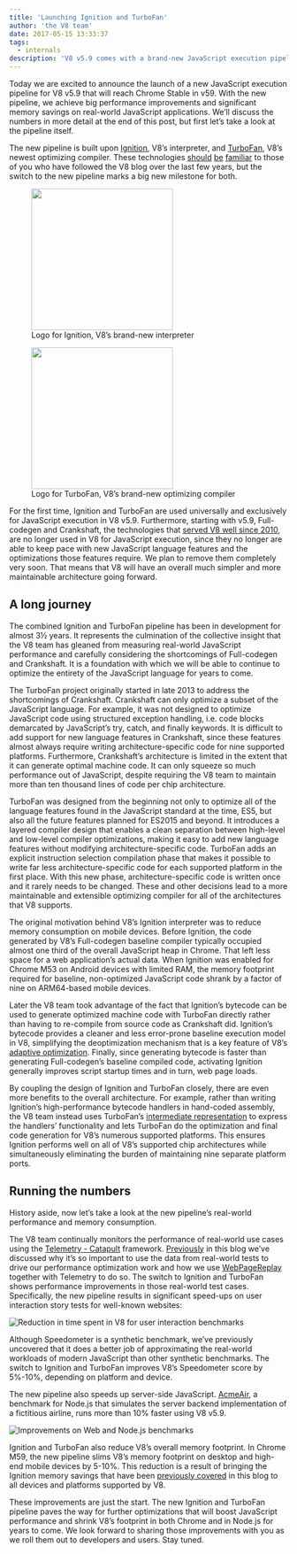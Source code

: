 ```yaml
---
title: 'Launching Ignition and TurboFan'
author: 'the V8 team'
date: 2017-05-15 13:33:37
tags:
  - internals
description: 'V8 v5.9 comes with a brand-new JavaScript execution pipeline, built upon the Ignition interpreter and the TurboFan optimizing compiler.'
---
```

Today we are excited to announce the launch of a new JavaScript execution pipeline for V8 v5.9 that will reach Chrome Stable in v59. With the new pipeline, we achieve big performance improvements and significant memory savings on real-world JavaScript applications. We’ll discuss the numbers in more detail at the end of this post, but first let’s take a look at the pipeline itself.

The new pipeline is built upon [Ignition](/docs/ignition), V8’s interpreter, and [TurboFan](/docs/turbofan), V8’s newest optimizing compiler. These technologies [should](/blog/turbofan-jit) [be](/blog/ignition-interpreter) [familiar](/blog/test-the-future) to those of you who have followed the V8 blog over the last few years, but the switch to the new pipeline marks a big new milestone for both.

<figure>
  <img src="/_img/v8-ignition.svg" width="256" height="256" alt="" loading="lazy">
  <figcaption>Logo for Ignition, V8’s brand-new interpreter</figcaption>
</figure>

<figure>
  <img src="/_img/v8-turbofan.svg" width="256" height="256" alt="" loading="lazy">
  <figcaption>Logo for TurboFan, V8’s brand-new optimizing compiler</figcaption>
</figure>

For the first time, Ignition and TurboFan are used universally and exclusively for JavaScript execution in V8 v5.9. Furthermore, starting with v5.9, Full-codegen and Crankshaft, the technologies that [served V8 well since 2010](https://blog.chromium.org/2010/12/new-crankshaft-for-v8.html), are no longer used in V8 for JavaScript execution, since they no longer are able to keep pace with new JavaScript language features and the optimizations those features require. We plan to remove them completely very soon. That means that V8 will have an overall much simpler and more maintainable architecture going forward.

## A long journey

The combined Ignition and TurboFan pipeline has been in development for almost 3½ years. It represents the culmination of the collective insight that the V8 team has gleaned from measuring real-world JavaScript performance and carefully considering the shortcomings of Full-codegen and Crankshaft. It is a foundation with which we will be able to continue to optimize the entirety of the JavaScript language for years to come.

The TurboFan project originally started in late 2013 to address the shortcomings of Crankshaft. Crankshaft can only optimize a subset of the JavaScript language. For example, it was not designed to optimize JavaScript code using structured exception handling, i.e. code blocks demarcated by JavaScript’s try, catch, and finally keywords. It is difficult to add support for new language features in Crankshaft, since these features almost always require writing architecture-specific code for nine supported platforms. Furthermore, Crankshaft’s architecture is limited in the extent that it can generate optimal machine code. It can only squeeze so much performance out of JavaScript, despite requiring the V8 team to maintain more than ten thousand lines of code per chip architecture.

TurboFan was designed from the beginning not only to optimize all of the language features found in the JavaScript standard at the time, ES5, but also all the future features planned for ES2015 and beyond. It introduces a layered compiler design that enables a clean separation between high-level and low-level compiler optimizations, making it easy to add new language features without modifying architecture-specific code. TurboFan adds an explicit instruction selection compilation phase that makes it possible to write far less architecture-specific code for each supported platform in the first place. With this new phase, architecture-specific code is written once and it rarely needs to be changed. These and other decisions lead to a more maintainable and extensible optimizing compiler for all of the architectures that V8 supports.

The original motivation behind V8’s Ignition interpreter was to reduce memory consumption on mobile devices. Before Ignition, the code generated by V8’s Full-codegen baseline compiler typically occupied almost one third of the overall JavaScript heap in Chrome. That left less space for a web application’s actual data. When Ignition was enabled for Chrome M53 on Android devices with limited RAM, the memory footprint required for baseline, non-optimized JavaScript code shrank by a factor of nine on ARM64-based mobile devices.

Later the V8 team took advantage of the fact that Ignition’s bytecode can be used to generate optimized machine code with TurboFan directly rather than having to re-compile from source code as Crankshaft did. Ignition’s bytecode provides a cleaner and less error-prone baseline execution model in V8, simplifying the deoptimization mechanism that is a key feature of V8’s [adaptive optimization](https://en.wikipedia.org/wiki/Adaptive_optimization). Finally, since generating bytecode is faster than generating Full-codegen’s baseline compiled code, activating Ignition generally improves script startup times and in turn, web page loads.

By coupling the design of Ignition and TurboFan closely, there are even more benefits to the overall architecture. For example, rather than writing Ignition’s high-performance bytecode handlers in hand-coded assembly, the V8 team instead uses TurboFan’s [intermediate representation](https://en.wikipedia.org/wiki/Intermediate_representation) to express the handlers’ functionality and lets TurboFan do the optimization and final code generation for V8’s numerous supported platforms. This ensures Ignition performs well on all of V8’s supported chip architectures while simultaneously eliminating the burden of maintaining nine separate platform ports.

## Running the numbers

History aside, now let’s take a look at the new pipeline’s real-world performance and memory consumption.

The V8 team continually monitors the performance of real-world use cases using the [Telemetry - Catapult](https://catapult.gsrc.io/telemetry) framework. [Previously](/blog/real-world-performance) in this blog we’ve discussed why it’s so important to use the data from real-world tests to drive our performance optimization work and how we use [WebPageReplay](https://github.com/chromium/web-page-replay) together with Telemetry to do so. The switch to Ignition and TurboFan shows performance improvements in those real-world test cases. Specifically, the new pipeline results in significant speed-ups on user interaction story tests for well-known websites:

![Reduction in time spent in V8 for user interaction benchmarks](/_img/launching-ignition-and-turbofan/improvements-per-website.png)

Although Speedometer is a synthetic benchmark, we’ve previously uncovered that it does a better job of approximating the real-world workloads of modern JavaScript than other synthetic benchmarks. The switch to Ignition and TurboFan improves V8’s Speedometer score by 5%-10%, depending on platform and device.

The new pipeline also speeds up server-side JavaScript. [AcmeAir](https://github.com/acmeair/acmeair-nodejs), a benchmark for Node.js that simulates the server backend implementation of a fictitious airline, runs more than 10% faster using V8 v5.9.

![Improvements on Web and Node.js benchmarks](/_img/launching-ignition-and-turbofan/benchmark-scores.png)

Ignition and TurboFan also reduce V8’s overall memory footprint. In Chrome M59, the new pipeline slims V8’s memory footprint on desktop and high-end mobile devices by 5-10%. This reduction is a result of bringing the Ignition memory savings that have been [previously covered](/blog/ignition-interpreter) in this blog to all devices and platforms supported by V8.

These improvements are just the start. The new Ignition and TurboFan pipeline paves the way for further optimizations that will boost JavaScript performance and shrink V8’s footprint in both Chrome and in Node.js for years to come. We look forward to sharing those improvements with you as we roll them out to developers and users. Stay tuned.
